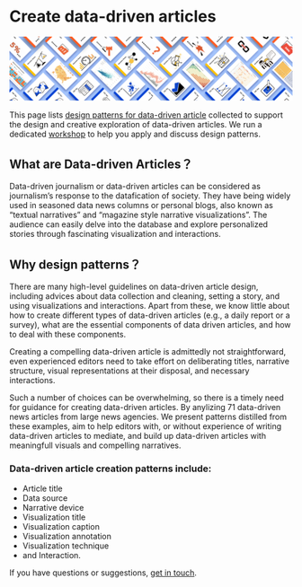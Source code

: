 # Create data-driven articles

<img src="figures/dadp_small2.png" width="550px"/>
<br/>



This page lists [design patterns for data-driven article](https://datadrivenarticle.github.io/patterns.html) collected to support the design and creative exploration of data-driven articles. We run a dedicated [workshop](https://datadrivenarticle.github.io/workshop.html) to help you apply and discuss design patterns.


## What are Data-driven Articles？

Data-driven journalism or data-driven articles can be considered as journalism’s response to the datafication of society. They have being widely used in seasoned data news columns or personal blogs, also known as “textual narratives” and “magazine style narrative visualizations”. The audience can easily delve into the database and explore personalized stories through fascinating visualization and interactions.

## Why design patterns？

There are many high-level guidelines on data-driven article design, including advices about data collection and cleaning, setting a story, and using visualizations and interactions. Apart from these, we know little about how to create different types of data-driven articles (e.g., a daily report or a survey), what are the essential components of data driven articles, and how to deal with these components.

Creating a compelling data-driven article is admittedly not straightforward, even experienced editors need to take effort on deliberating titles, narrative structure, visual representations at their disposal, and necessary interactions. 
<!-- According to the existing production mode, it requires the editor to have various skills and experience to be equipped for the job. -->
Such a number of choices can be overwhelming, so there is a timely need for guidance for creating data-driven articles. By anylizing 71 data-driven news articles from large news agencies. We present patterns distilled from these examples, aim to help editors with, or without experience of writing data-driven articles to mediate, and build up data-driven articles with meaningfull visuals and compelling narratives.


### Data-driven article creation patterns include: 
* Article title
* Data source
* Narrative device
* Visualization title
* Visualization caption
* Visualization annotation
* Visualization technique
* and Interaction.



If you have questions or suggestions, [get in touch](about.html).
